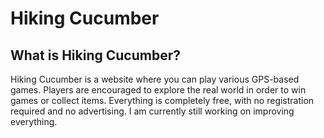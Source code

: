 # Hiking Cucumber

## What is Hiking Cucumber?

Hiking Cucumber is a website where you can play various GPS-based games. Players are encouraged to explore the real world in order to win games or collect items. Everything is completely free, with no registration required and no advertising. I am currently still working on improving everything.


